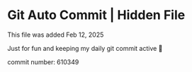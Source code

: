# Git Auto Commit | Hidden File

This file was added Feb 12, 2025

Just for fun and keeping my daily git commit active 🤪

commit number: 610349
